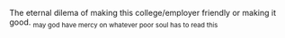 The eternal dilema of making this college/employer friendly or making it good. <sub>may god have mercy on whatever poor soul has to read this</sub>

